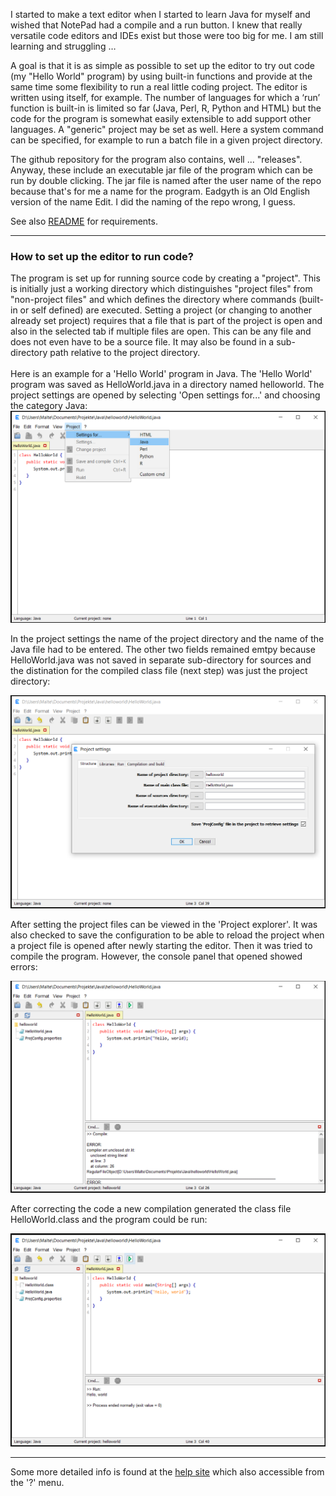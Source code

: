 I started to make a text editor when I started to learn Java for myself and wished that NotePad
had a compile and a run button. I knew that really versatile code editors and IDEs exist but
those were too big for me. I am still learning and struggling …

A goal is that it is as simple as possible to set up the editor to try out code (my "Hello
World" program) by using built-in functions and provide at the same time some flexibility to run
a real little coding project. The editor is written using itself, for example. The number of
languages for which a ‘run’ function is built-in is limited so far (Java, Perl, R, Python and
HTML) but the code for the program is somewhat easily extensible to add support other languages.
A "generic" project may be set as well. Here a system command can be specified, for example to
run a batch file in a given project directory.

The github repository for the program also contains, well ... "releases". Anyway, these include
an executable jar file of the program which can be run by double clicking. The jar file is
named after the user name of the repo because that's for me a name for the program. Eadgyth is
an Old English version of the name Edit. I did the naming of the repo wrong, I guess.

See also <a href="https://github.com/Eadgyth/Programming-Editor/blob/master/README.md">
README</a> for requirements.

<hr>
<h3>How to set up the editor to run code?</h3>
The program is set up for running source code by creating a "project". This is initially
just a working directory which distinguishes "project files" from "non-project files" and
which defines the directory where commands (built-in or self defined) are executed. Setting
a project (or changing to another already set project) requires that a file that is
part of the project is open and also in the selected tab if multiple files are open. This
can be any file and does not even have to be a source file. It may also be found in a
sub-directory path relative to the project directory.
<br><br>
Here is an example for a 'Hello World' program in Java. The 'Hello World' program was saved as
HelloWorld.java in a directory named helloworld. The project settings are opened by selecting
'Open settings for...' and choosing the category Java:

<img src="images/opensettings.png" width="600"/>


In the project settings the name of the project directory and the name of the Java file had
to be entered. The other two fields remained emtpy because HelloWorld.java was not saved in
separate sub-directory for sources and the distination for the compiled class file (next step)
was just the project directory:

<img src="images/projectsettings.png" width="600"/>


After setting the project files can be viewed in the 'Project explorer'. It was also checked
to save the configuration to be able to reload the project when a project file is opened after
newly starting the editor. Then it was tried to compile the program. However, the console panel
that opened showed errors:

<img src="images/compile.png" width="600"/>


After correcting the code a new compilation generated the class file HelloWorld.class and the
program could be run:

<img src="images/run.png" width="600"/>

<hr>
Some more detailed info is found at the
<a href="https://eadgyth.github.io/Programming-Editor/help/help.html">help site</a> which also
accessible from the '?' menu.

